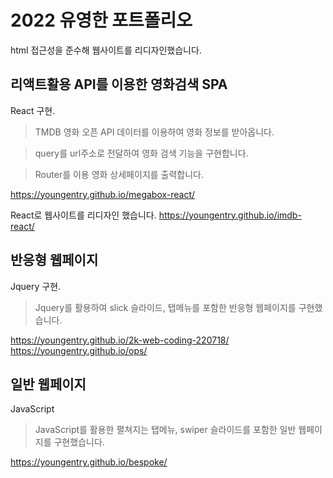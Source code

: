 # 2022 유영한 포트폴리오

html 접근성을 준수해 웹사이트를 리디자인했습니다.

## 리액트활용 API를 이용한 영화검색 SPA

React 구현.

> TMDB 영화 오픈 API 데이터를 이용하여 영화 정보를 받아옵니다.

> query를 url주소로 전달하여 영화 검색 기능을 구현합니다.

> Router를 이용 영화 상세페이지를 출력합니다.

https://youngentry.github.io/megabox-react/

React로 웹사이트를 리디자인 했습니다.
https://youngentry.github.io/imdb-react/

## 반응형 웹페이지

Jquery 구현.

> Jquery를 활용하여 slick 슬라이드, 탭메뉴를 포함한 반응형 웹페이지를 구현했습니다.

https://youngentry.github.io/2k-web-coding-220718/
https://youngentry.github.io/ops/

## 일반 웹페이지

JavaScript

> JavaScript를 활용한 펼쳐지는 탭메뉴, swiper 슬라이드를 포함한 일반 웹페이지를 구현했습니다.

https://youngentry.github.io/bespoke/
